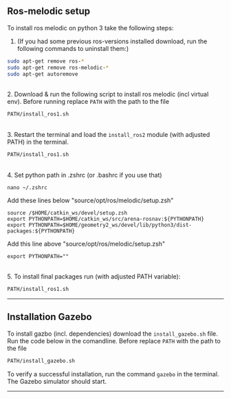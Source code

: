 ## Ros-melodic setup
To install ros melodic on python 3 take the following steps:

1. (If you had some previous ros-versions installed download, run the following commands to uninstall them:)
```bash
sudo apt-get remove ros-*
sudo apt-get remove ros-melodic-*
sudo apt-get autoremove
```
\
2. Download & run the following script to install ros melodic (incl virtual env). Before running replace <code>PATH</code> with the path to the file
```bash
PATH/install_ros1.sh 
```
\
3. Restart the terminal and load the `install_ros2` module (with adjusted PATH) in the terminal.
```bash
PATH/install_ros1.sh 
```
\
4.  Set python path in .zshrc (or .bashrc if you use that)
```
nano ~/.zshrc
```
Add these lines below "source/opt/ros/melodic/setup.zsh"
```
source /$HOME/catkin_ws/devel/setup.zsh
export PYTHONPATH=$HOME/catkin_ws/src/arena-rosnav:${PYTHONPATH}
export PYTHONPATH=$HOME/geometry2_ws/devel/lib/python3/dist-packages:${PYTHONPATH}
```
Add this line above "source/opt/ros/melodic/setup.zsh"
```
export PYTHONPATH=""
```
\
5. To install final packages run (with adjusted PATH variable):
```bash
PATH/install_ros1.sh 
```

---
## Installation Gazebo
To install gazbo (incl. dependencies) download the `install_gazebo.sh` file.  Run the code below in the comandline. Before replace <code>PATH</code> with the path to the file
```bash
PATH/install_gazebo.sh 
```
To verify a successful installation, run the command <code>gazebo</code> in the terminal. The Gazebo simulator should start.

---
